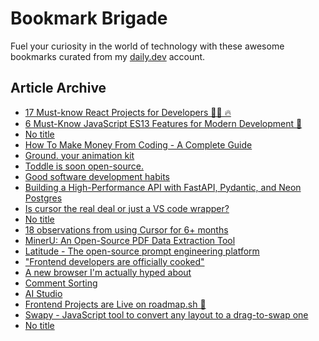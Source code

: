 # Bookmark Brigade
Fuel your curiosity in the world of technology with these awesome bookmarks curated from my [daily.dev](https://app.daily.dev/Anmol-Baranwal) account.

## Article Archive

<!-- DAILY-DEV-BOOKMARKS:START -->
- [17 Must-know React Projects for Developers 👩‍💻 🔥](https://app.daily.dev/posts/FSwQgovw0?utm_source=rss&utm_medium=bookmarks&utm_campaign=iWZFqWGzJuZ3TMf4ZW9aZ)
- [6 Must-Know JavaScript ES13 Features for Modern Development 🚀](https://app.daily.dev/posts/3KFtK9Xzd?utm_source=rss&utm_medium=bookmarks&utm_campaign=iWZFqWGzJuZ3TMf4ZW9aZ)
- [No title](https://app.daily.dev/posts/zdKxsHD8V?utm_source=rss&utm_medium=bookmarks&utm_campaign=iWZFqWGzJuZ3TMf4ZW9aZ)
- [How To Make Money From Coding - A Complete Guide](https://app.daily.dev/posts/36Ts7Kjxr?utm_source=rss&utm_medium=bookmarks&utm_campaign=iWZFqWGzJuZ3TMf4ZW9aZ)
- [Ground. your animation kit](https://app.daily.dev/posts/gRVWW9e2H?utm_source=rss&utm_medium=bookmarks&utm_campaign=iWZFqWGzJuZ3TMf4ZW9aZ)
- [Toddle is soon open-source.](https://app.daily.dev/posts/S3gUOX4v8?utm_source=rss&utm_medium=bookmarks&utm_campaign=iWZFqWGzJuZ3TMf4ZW9aZ)
- [Good software development habits](https://app.daily.dev/posts/AFPsVBlJ1?utm_source=rss&utm_medium=bookmarks&utm_campaign=iWZFqWGzJuZ3TMf4ZW9aZ)
- [Building a High-Performance API with FastAPI, Pydantic, and Neon Postgres](https://app.daily.dev/posts/5LRxxAoY2?utm_source=rss&utm_medium=bookmarks&utm_campaign=iWZFqWGzJuZ3TMf4ZW9aZ)
- [Is cursor the real deal or just a VS code wrapper?](https://app.daily.dev/posts/v4NO25mr7?utm_source=rss&utm_medium=bookmarks&utm_campaign=iWZFqWGzJuZ3TMf4ZW9aZ)
- [No title](https://app.daily.dev/posts/LLuD3Am31?utm_source=rss&utm_medium=bookmarks&utm_campaign=iWZFqWGzJuZ3TMf4ZW9aZ)
- [18 observations from using Cursor for 6+ months](https://app.daily.dev/posts/yn6BET69F?utm_source=rss&utm_medium=bookmarks&utm_campaign=iWZFqWGzJuZ3TMf4ZW9aZ)
- [MinerU: An Open-Source PDF Data Extraction Tool](https://app.daily.dev/posts/kAGDRs6au?utm_source=rss&utm_medium=bookmarks&utm_campaign=iWZFqWGzJuZ3TMf4ZW9aZ)
- [Latitude - The open-source prompt engineering platform](https://app.daily.dev/posts/7C3h6ulY6?utm_source=rss&utm_medium=bookmarks&utm_campaign=iWZFqWGzJuZ3TMf4ZW9aZ)
- [&quot;Frontend developers are officially cooked&quot;](https://app.daily.dev/posts/3xZ8I1PTS?utm_source=rss&utm_medium=bookmarks&utm_campaign=iWZFqWGzJuZ3TMf4ZW9aZ)
- [A new browser I&#39;m actually hyped about](https://app.daily.dev/posts/rvAjUDlNU?utm_source=rss&utm_medium=bookmarks&utm_campaign=iWZFqWGzJuZ3TMf4ZW9aZ)
- [Comment Sorting](https://app.daily.dev/posts/GmJxoDsta?utm_source=rss&utm_medium=bookmarks&utm_campaign=iWZFqWGzJuZ3TMf4ZW9aZ)
- [AI Studio](https://app.daily.dev/posts/7FQLs3R0U?utm_source=rss&utm_medium=bookmarks&utm_campaign=iWZFqWGzJuZ3TMf4ZW9aZ)
- [Frontend Projects are Live on roadmap.sh 🥳](https://app.daily.dev/posts/8TsuLcIOf?utm_source=rss&utm_medium=bookmarks&utm_campaign=iWZFqWGzJuZ3TMf4ZW9aZ)
- [Swapy - JavaScript tool to convert any layout to a drag-to-swap one](https://app.daily.dev/posts/LMAWpzsiX?utm_source=rss&utm_medium=bookmarks&utm_campaign=iWZFqWGzJuZ3TMf4ZW9aZ)
- [No title](https://app.daily.dev/posts/w0SACm7Fo?utm_source=rss&utm_medium=bookmarks&utm_campaign=iWZFqWGzJuZ3TMf4ZW9aZ)
<!-- DAILY-DEV-BOOKMARKS:END -->
